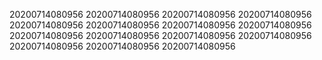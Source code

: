 20200714080956
20200714080956
20200714080956
20200714080956
20200714080956
20200714080956
20200714080956
20200714080956
20200714080956
20200714080956
20200714080956
20200714080956
20200714080956
20200714080956
20200714080956
